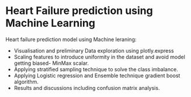 # Heart Failure prediction using Machine Learning

Heart failure prediction model using Machine leraning:
* Visualisation and preliminary Data exploration using plotly.express
* Scaling features to introduce uniformity in the dataset and avoid model getting biased- MinMax scalar.
* Applying stratified sampling technique to solve the class imbalance.
* Applying Logistic regression and Ensemble technique gradient boost algorithm.
* Results and discussions including confusion matrix analysis.


